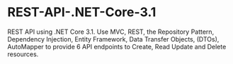 # REST-API-.NET-Core-3.1

REST API using .NET Core 3.1. Use MVC, REST, the Repository Pattern, Dependency Injection, Entity Framework, Data Transfer Objects, (DTOs), AutoMapper to provide 6 API endpoints to Create, Read Update and Delete resources.

